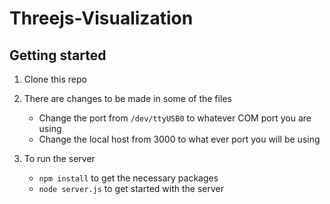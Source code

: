 # Threejs-Visualization

## Getting started

1) Clone this repo
2) There are changes to be made in some of the files
    - Change the port from `/dev/ttyUSB0` to whatever COM port you are using 
    - Change the local host from 3000 to what ever port you will be using

3) To run the server 
    - `npm install` to get the necessary packages
    - `node server.js` to get started with the server


